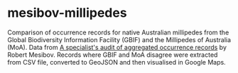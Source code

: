 mesibov-millipedes
==================

Comparison of occurrence records for native Australian millipedes from the Global Biodiversity Information Facility (GBIF) and the Millipedes of Australia (MoA). Data from [A specialist's audit of aggregated occurrence records](http://dx.doi.org/10.3897/zookeys.293.5111) by Robert Mesibov. Records where GBIF and MoA disagree were extracted from CSV file, converted to GeoJSON and then visualised in Google Maps.
